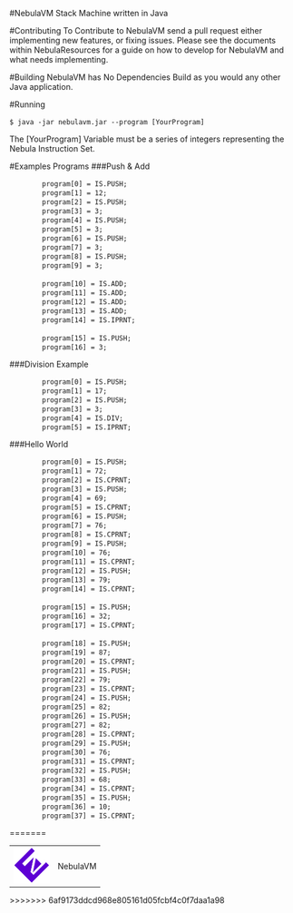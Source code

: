 #NebulaVM
Stack Machine written in Java

#Contributing
To Contribute to NebulaVM send a pull request either implementing new features, or fixing issues.
Please see the documents within NebulaResources for a guide on how to develop for NebulaVM and what needs implementing.

#Building
NebulaVM has No Dependencies 
Build as you would any other Java application.

#Running
```
$ java -jar nebulavm.jar --program [YourProgram]
```
The [YourProgram] Variable must be a series of integers representing the Nebula Instruction Set.

#Examples Programs
###Push & Add
```
        program[0] = IS.PUSH;
        program[1] = 12;
        program[2] = IS.PUSH;
        program[3] = 3;
        program[4] = IS.PUSH;
        program[5] = 3;
        program[6] = IS.PUSH;
        program[7] = 3;
        program[8] = IS.PUSH;
        program[9] = 3;

        program[10] = IS.ADD;
        program[11] = IS.ADD;
        program[12] = IS.ADD;
        program[13] = IS.ADD;
        program[14] = IS.IPRNT;

        program[15] = IS.PUSH;
        program[16] = 3;
```

###Division Example
```
        program[0] = IS.PUSH;
        program[1] = 17;
        program[2] = IS.PUSH;
        program[3] = 3;
        program[4] = IS.DIV;
        program[5] = IS.IPRNT;
```

###Hello World
```
        program[0] = IS.PUSH;
        program[1] = 72;
        program[2] = IS.CPRNT;
        program[3] = IS.PUSH;
        program[4] = 69;
        program[5] = IS.CPRNT;
        program[6] = IS.PUSH;
        program[7] = 76;
        program[8] = IS.CPRNT;
        program[9] = IS.PUSH;
        program[10] = 76;
        program[11] = IS.CPRNT;
        program[12] = IS.PUSH;
        program[13] = 79;
        program[14] = IS.CPRNT;

        program[15] = IS.PUSH;
        program[16] = 32;
        program[17] = IS.CPRNT;

        program[18] = IS.PUSH;
        program[19] = 87;
        program[20] = IS.CPRNT;
        program[21] = IS.PUSH;
        program[22] = 79;
        program[23] = IS.CPRNT;
        program[24] = IS.PUSH;
        program[25] = 82;
        program[26] = IS.PUSH;
        program[27] = 82;
        program[28] = IS.CPRNT;
        program[29] = IS.PUSH;
        program[30] = 76;
        program[31] = IS.CPRNT;
        program[32] = IS.PUSH;
        program[33] = 68;
        program[34] = IS.CPRNT;
        program[35] = IS.PUSH;
        program[36] = 10;
        program[37] = IS.CPRNT;
```
=======
<table width="100%">
      <tr>
      <td align="left">
            <img  src="https://raw.githubusercontent.com/Matt-Allen44/NebulaVM/master/NebulaResources/NebulaLogo100pxLossy.png"
                  height="64">
            </a>
      </td>
      <td>
      NebulaVM
      </td>
      </tr>
</table>
>>>>>>> 6af9173ddcd968e805161d05fcbf4c0f7daa1a98


